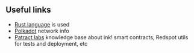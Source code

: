 ## Useful links

* [Rust language](https://www.rust-lang.org/) is used
* [Polkadot](https://polkadot.network/) network info
* [Patract labs](https://patractlabs.github.io/substrate-contracts-book/en/) knowledge base about ink! smart contracts,
  Redspot utils for tests and deployment, etc 
